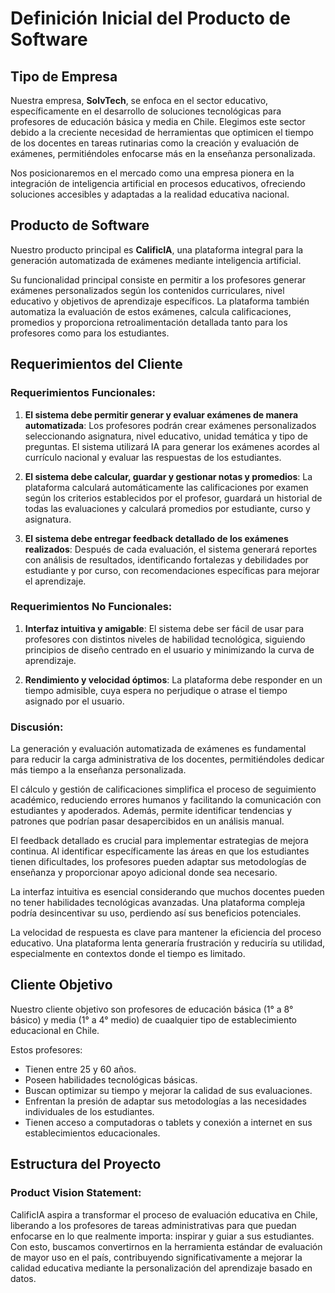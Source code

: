 # Definición Inicial del Producto de Software

## Tipo de Empresa

Nuestra empresa, **SolvTech**, se enfoca en el sector educativo, específicamente en el desarrollo de soluciones tecnológicas para profesores de educación básica y media en Chile. Elegimos este sector debido a la creciente necesidad de herramientas que optimicen el tiempo de los docentes en tareas rutinarias como la creación y evaluación de exámenes, permitiéndoles enfocarse más en la enseñanza personalizada.

Nos posicionaremos en el mercado como una empresa pionera en la integración de inteligencia artificial en procesos educativos, ofreciendo soluciones accesibles y adaptadas a la realidad educativa nacional.

## Producto de Software

Nuestro producto principal es **CalificIA**, una plataforma integral para la generación automatizada de exámenes mediante inteligencia artificial. 

Su funcionalidad principal consiste en permitir a los profesores generar exámenes personalizados según los contenidos curriculares, nivel educativo y objetivos de aprendizaje específicos. La plataforma también automatiza la evaluación de estos exámenes, calcula calificaciones, promedios y proporciona retroalimentación detallada tanto para los profesores como para los estudiantes.

## Requerimientos del Cliente

### Requerimientos Funcionales:

1. **El sistema debe permitir generar y evaluar exámenes de manera automatizada**: Los profesores podrán crear exámenes personalizados seleccionando asignatura, nivel educativo, unidad temática y tipo de preguntas. El sistema utilizará IA para generar los exámenes acordes al currículo nacional y evaluar las respuestas de los estudiantes.

2. **El sistema debe calcular, guardar y gestionar notas y promedios**: La plataforma calculará automáticamente las calificaciones por examen según los criterios establecidos por el profesor, guardará un historial de todas las evaluaciones y calculará promedios por estudiante, curso y asignatura.

3. **El sistema debe entregar feedback detallado de los exámenes realizados**: Después de cada evaluación, el sistema generará reportes con análisis de resultados, identificando fortalezas y debilidades por estudiante y por curso, con recomendaciones específicas para mejorar el aprendizaje.

### Requerimientos No Funcionales:

1. **Interfaz intuitiva y amigable**: El sistema debe ser fácil de usar para profesores con distintos niveles de habilidad tecnológica, siguiendo principios de diseño centrado en el usuario y minimizando la curva de aprendizaje.

2. **Rendimiento y velocidad óptimos**: La plataforma debe responder en un tiempo admisible, cuya espera no perjudique o atrase el tiempo asignado por el usuario.

### Discusión:

La generación y evaluación automatizada de exámenes es fundamental para reducir la carga administrativa de los docentes, permitiéndoles dedicar más tiempo a la enseñanza personalizada. 

El cálculo y gestión de calificaciones simplifica el proceso de seguimiento académico, reduciendo errores humanos y facilitando la comunicación con estudiantes y apoderados. Además, permite identificar tendencias y patrones que podrían pasar desapercibidos en un análisis manual.

El feedback detallado es crucial para implementar estrategias de mejora continua. Al identificar específicamente las áreas en que los estudiantes tienen dificultades, los profesores pueden adaptar sus metodologías de enseñanza y proporcionar apoyo adicional donde sea necesario.

La interfaz intuitiva es esencial considerando que muchos docentes pueden no tener habilidades tecnológicas avanzadas. Una plataforma compleja podría desincentivar su uso, perdiendo así sus beneficios potenciales.

La velocidad de respuesta es clave para mantener la eficiencia del proceso educativo. Una plataforma lenta generaría frustración y reduciría su utilidad, especialmente en contextos donde el tiempo es limitado.

## Cliente Objetivo

Nuestro cliente objetivo son profesores de educación básica (1° a 8° básico) y media (1° a 4° medio) de cuaalquier tipo de establecimiento educacional en Chile. 

Estos profesores:
- Tienen entre 25 y 60 años.
- Poseen habilidades tecnológicas básicas.
- Buscan optimizar su tiempo y mejorar la calidad de sus evaluaciones.
- Enfrentan la presión de adaptar sus metodologías a las necesidades individuales de los estudiantes.
- Tienen acceso a computadoras o tablets y conexión a internet en sus establecimientos educacionales.

## Estructura del Proyecto

### Product Vision Statement:

CalificIA aspira a transformar el proceso de evaluación educativa en Chile, liberando a los profesores de tareas administrativas para que puedan enfocarse en lo que realmente importa: inspirar y guiar a sus estudiantes. Con esto, buscamos convertirnos en la herramienta estándar de evaluación de mayor uso en el país, contribuyendo significativamente a mejorar la calidad educativa mediante la personalización del aprendizaje basado en datos.
